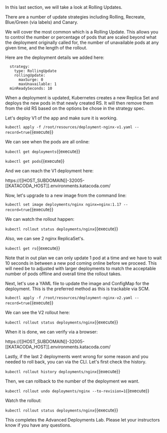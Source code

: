 In this last section, we will take a look at Rolling Updates.

There are a number of update strategies including Rolling, Recreate, Blue/Green (via labels) and Canary.

We will cover the most common which is a Rolling Update. This allows you to control the number or percentage of pods that are scaled beyond what the deployment originally called for, the number of unavailable pods at any given time, and the length of the rollout.

Here are the deployment details we added here:

```
  strategy:
    type: RollingUpdate
    rollingUpdate:
      maxSurge: 0
      maxUnavailable: 1
  minReadySeconds: 10
```

When a deployment is updated, Kubernetes creates a new Replica Set and deploys the new pods in that newly created RS. It will then remove them from the old RS based on the options be chose in the strategy spec.

Let's deploy V1 of the app and make sure it is working.

`kubectl apply -f /root/resources/deployment-nginx-v1.yaml --record=true`{{execute}}

We can see when the pods are all online:

`kubectl get deployments`{{execute}}

`kubectl get pods`{{execute}}

And we can reach the V1 deployment here:

https://[[HOST_SUBDOMAIN]]-32005-[[KATACODA_HOST]].environments.katacoda.com/

Now, let's upgrade to a new image from the command line:

`kubectl set image deployments/nginx nginx=nginx:1.17 --record=true`{{execute}}

We can watch the rollout happen:

`kubectl rollout status deployments/nginx`{{execute}}

Also, we can see 2 nginx ReplicaSet's.

`kubectl get rs`{{execute}}

Note that in out plan we can only update 1 pod at a time and we have to wait 10 seconds in between a new pod coming online before we proceed. This will need be to adjusted with larger deployments to match the acceptable number of pods offline and overall time the rollout takes.

Next, let's use a YAML file to update the image and ConfigMap for the deployment. This is the preferred method as this is trackable via SCM.

`kubectl apply -f /root/resources/deployment-nginx-v2.yaml --record=true`{{execute}}

We can see the V2 rollout here:

`kubectl rollout status deployments/nginx`{{execute}}

When it is done, we can verify via a browser:

https://[[HOST_SUBDOMAIN]]-32005-[[KATACODA_HOST]].environments.katacoda.com/

Lastly, if the last 2 deployments went wrong for some reason and you needed to roll back, you can via the CLI. Let's first check the history.

`kubectl rollout history deployments/nginx`{{execute}}

Then, we can rollback to the number of the deployment we want.

`kubectl rollout undo deployments/nginx --to-revision=1`{{execute}}

Watch the rollout:

`kubectl rollout status deployments/nginx`{{execute}}


This completes the Advanced Deployments Lab. Please let your instructors know if you have any questions.